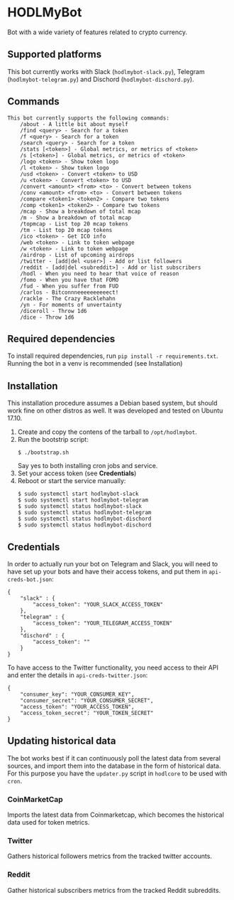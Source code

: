 # HODLMyBot
Bot with a wide variety of features related to crypto currency.

## Supported platforms
This bot currently works with Slack (`hodlmybot-slack.py`), Telegram (`hodlmybot-telegram.py`) and Dischord (`hodlmybot-dischord.py`).

## Commands
```
This bot currently supports the following commands:
    /about - A little bit about myself
    /find <query> - Search for a token
    /f <query> - Search for a token
    /search <query> - Search for a token
    /stats [<token>] - Global metrics, or metrics of <token>
    /s [<token>] - Global metrics, or metrics of <token>
    /logo <token> - Show token logo
    /l <token> - Show token logo
    /usd <token> - Convert <token> to USD
    /u <token> - Convert <token> to USD
    /convert <amount> <from> <to> - Convert between tokens
    /conv <amount> <from> <to> - Convert between tokens
    /compare <token1> <token2> - Compare two tokens
    /comp <token1> <token2> - Compare two tokens
    /mcap - Show a breakdown of total mcap
    /m - Show a breakdown of total mcap
    /topmcap - List top 20 mcap tokens
    /tm - List top 20 mcap tokens
    /ico <token> - Get ICO info
    /web <token> - Link to token webpage
    /w <token> - Link to token webpage
    /airdrop - List of upcoming airdrops
    /twitter - [add|del <user>] - Add or list followers
    /reddit - [add|del <subreddit>] - Add or list subscribers
    /hodl - When you need to hear that voice of reason
    /fomo - When you have that FOMO
    /fud - When you suffer from FUD
    /carlos - Bitconnneeeeeeeeeect!
    /rackle - The Crazy Racklehahn
    /yn - For moments of unvertainty
    /diceroll - Throw 1d6
    /dice - Throw 1d6
```

## Required dependencies
To install required dependencies, run `pip install -r requirements.txt`. Running the bot in a venv is recommended (see Installation)

## Installation
This installation procedure assumes a Debian based system, but should work fine on other distros as well.
It was developed and tested on Ubuntu 17.10.

1. Create and copy the contens of the tarball to `/opt/hodlmybot`.
1. Run the bootstrip script:
    ```
    $ ./bootstrap.sh
    ```
   Say yes to both installing cron jobs and service.
1. Set your access token (see **Credentials**)
1. Reboot or start the service manually:
    ```
    $ sudo systemctl start hodlmybot-slack
    $ sudo systemctl start hodlmybot-telegram
    $ sudo systemctl status hodlmybot-slack
    $ sudo systemctl status hodlmybot-telegram
    $ sudo systemctl status hodlmybot-dischord
    $ sudo systemctl status hodlmybot-dischord
    ```

## Credentials
In order to actually run your bot on Telegram and Slack, you will need to have set up your bots and have their access tokens, and put them in `api-creds-bot.json`:
```
{
    "slack" : {
        "access_token": "YOUR_SLACK_ACCESS_TOKEN"
    },
    "telegram" : {
        "access_token": "YOUR_TELEGRAM_ACCESS_TOKEN"
    },
    "dischord" : {
        "access_token": ""
    }
}
```

To have access to the Twitter functionality, you need access to their API and enter the details in `api-creds-twitter.json`:
```
{
	"consumer_key": "YOUR_CONSUMER_KEY",
	"consumer_secret": "YOUR_CONSUMER_SECRET",
	"access_token": "YOUR_ACCESS_TOKEN",
	"access_token_secret": "YOUR_TOKEN_SECRET"
}
```

## Updating historical data
The bot works best if it can continuously poll the latest data from several sources, and import them into the database in the form of historical data. For this purpose you have the `updater.py` script in `hodlcore` to be used with `cron`.

### CoinMarketCap
Imports the latest data from Coinmarketcap, which becomes the historical data used for token metrics.

### Twitter
Gathers historical followers metrics from the tracked twitter accounts.

### Reddit
Gather historical subscribers metrics from the tracked Reddit subreddits. 
